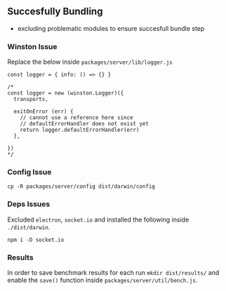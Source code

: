 ## Succesfully Bundling

- excluding problematic modules to ensure succesfull bundle step


### Winston Issue

Replace the below inside `packages/server/lib/logger.js`

```
const logger = { info: () => {} }

/*
const logger = new (winston.Logger)({
  transports,

  exitOnError (err) {
    // cannot use a reference here since
    // defaultErrorHandler does not exist yet
    return logger.defaultErrorHandler(err)
  },

})
*/
```

### Config Issue

```
cp -R packages/server/config dist/darwin/config
```

### Deps Issues

Excluded `electron`, `socket.io` and installed the following inside `./dist/darwin`.

```
npm i -D socket.io
```

### Results

In order to save benchmark results for each run `mkdir dist/results/` and enable the `save()`
function inside `packages/server/util/bench.js`.
